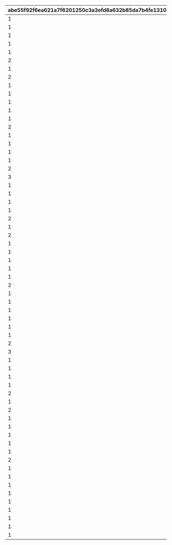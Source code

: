 |abe55f92f6ea621a7f6201250c3a3efd8a632b85da7b4fe1310eecd0dda4cc19|0d2256a734080958fc52039adef1d44ba989946f4709b61f10e08b8d28856e3a|74679332215ab7fed456e1841f63fa0c99bcc5bfb35c8ceab88069536c2923e3|092d0fa841a183e4ea8e4db3179d5ec929213b29995eaf6372ec99f8675034a9|9b40948a7faec1499d6222f93de5fe74de55aaa512f4f891c124d74964a53419|
| --- | --- | --- | --- | --- |
|1|0|0|3030100|1|
|1|0|0|3050100|2|
|1|0|0|3040100|3|
|1|0|0|3020100|4|
|1|0|0|2040100|5|
|2|0|0|2040100|5|
|1|0|0|2020100|6|
|2|0|0|2020100|6|
|1|314|0|1030100|7|
|1|0|0|4030100|8|
|1|502|0|1050100|9|
|1|0|0|4020100|10|
|1|0|0|2030100|11|
|2|0|0|2030100|11|
|1|0|10301010|3040100|12|
|1|202|0|1020100|13|
|1|406|20201010|1040102|14|
|1|105|0|1010200|15|
|2|0|0|2010200|15|
|3|0|0|2010200|15|
|1|0|0|3050200|16|
|1|0|0|3040200|17|
|1|0|0|3020200|18|
|1|0|0|2040200|19|
|2|0|0|2040200|19|
|1|0|0|2020200|20|
|2|0|0|2020200|20|
|1|315|0|1030200|21|
|1|205|0|1020200|22|
|1|509|0|1050200|23|
|1|0|0|4020200|24|
|1|0|0|2030200|25|
|2|0|0|2030200|25|
|1|0|0|4030200|26|
|1|0|10101020|3020200|27|
|1|408|20201020|1040200|28|
|1|0|10101020|3040200|29|
|1|0|10101020|3010200|30|
|1|102|0|1010300|31|
|2|0|0|2010300|31|
|3|0|0|2010300|31|
|1|0|0|3050300|32|
|1|0|0|3040300|33|
|1|0|0|3020300|34|
|1|0|0|2040300|35|
|2|0|0|2040300|35|
|1|0|0|2020300|36|
|2|0|0|2020300|36|
|1|306|0|1030300|37|
|1|206|0|1020300|38|
|1|502|0|1050300|39|
|1|0|0|4020300|40|
|1|0|0|2030300|41|
|2|0|0|2030300|41|
|1|0|0|4030300|42|
|1|0|10101030|3020300|43|
|1|406|20201030|1040300|44|
|1|0|10101050|3010300|45|
|1|0|10101050|3040300|46|
|1|0|10101050|3030300|47|
|1|0|10101050|3010300|48|
|1|0|10101050|3020300|49|
|1|112|30102050|1010300|50|